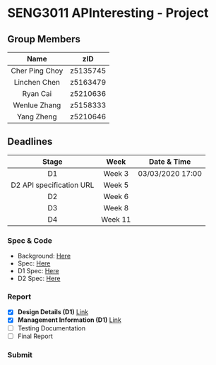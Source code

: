 # SENG3011 APInteresting - Project
## Group Members
| Name | zID |
|:----:|:---:|
| Cher Ping Choy | z5135745 |
| Linchen Chen | z5163479 |
| Ryan Cai | z5210636 |
| Wenlue Zhang | z5158333 |
| Yang Zheng | z5210646 |

## Deadlines
| Stage |  Week  | Date & Time |
|:-----:|:------:|:----:|
| D1    | Week 3 | 03/03/2020 17:00 |
| D2 API specification URL | Week 5 | |
| D2    | Week 6 |      |
| D3    | Week 8 |      |
| D4    | Week 11 |     |

### Spec & Code

+ Background: [Here](https://webcms3.cse.unsw.edu.au/files/0beaee40a539657f3c1bdf37d93ee4038a8a86fd0e5f7def6dd839eb6d4c12fe)
+ Spec: [Here](https://webcms3.cse.unsw.edu.au/static/uploads/course/SENG3011/20T1/441d26b246c6ef9beac40077659ca8b051d03cf991e27909f29b25fbd541049c/AnalyticsPlatformEpidemics_v_8_2.pdf)
+ D1 Spec: [Here](https://webcms3.cse.unsw.edu.au/static/uploads/course/SENG3011/20T1/214ce623c79c14d025178d276e412a20a829da1cf467dbf917031f14b6f73711/Week3_D1_Requirements.pdf)
+ D2 Spec: [Here](https://webcms3.cse.unsw.edu.au/static/uploads/course/SENG3011/20T1/9c388def8b481ef564d80c0f76c110a05de6e34c18cced798346ace9f8560049/Week5and6_D2_Requirements.pdf)

### Report
- [x] **Design Details (D1)** [Link](https://github.com/websterzh/SENG3011_APInteresting/blob/master/Reports/DesignDetails.md)
- [x] **Management Information (D1)** [Link](https://github.com/websterzh/SENG3011_APInteresting/blob/master/Reports/ManagementInformation.md)
- [ ] Testing Documentation
- [ ] Final Report

### Submit

